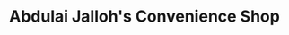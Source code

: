 ---
title: "Abdulai Jalloh's Convenience Shop"
url: /buedu/abdulai-jallohs-convenience-shop/
shop: Lebensmittel
---